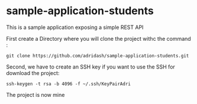 # sample-application-students
 This is a sample application exposing a simple REST API
 
First create a Directory where you will clone the project withc the command :
```
git clone https://github.com/adridash/sample-application-students.git
```
Second, we have to create an SSH key if you want to use the SSH for download the project:

```ssh-keygen -t rsa -b 4096 -f ~/.ssh/KeyPairAdri```

The project is now mine